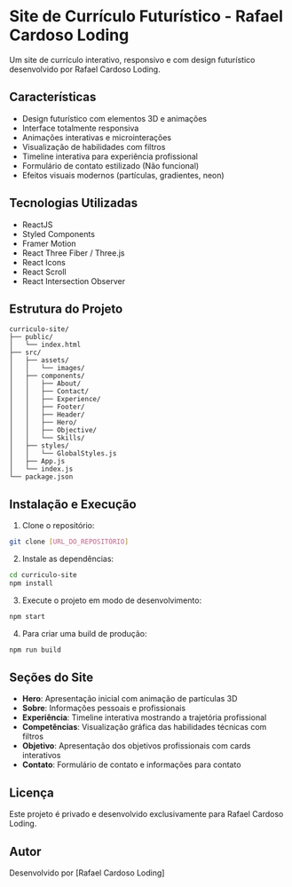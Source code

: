 # Site de Currículo Futurístico - Rafael Cardoso Loding

Um site de currículo interativo, responsivo e com design futurístico desenvolvido por Rafael Cardoso Loding.

## Características

- Design futurístico com elementos 3D e animações
- Interface totalmente responsiva
- Animações interativas e microinterações
- Visualização de habilidades com filtros
- Timeline interativa para experiência profissional
- Formulário de contato estilizado (Não funcional)
- Efeitos visuais modernos (partículas, gradientes, neon)

## Tecnologias Utilizadas

- ReactJS
- Styled Components
- Framer Motion
- React Three Fiber / Three.js
- React Icons
- React Scroll
- React Intersection Observer

## Estrutura do Projeto

```
curriculo-site/
├── public/
│   └── index.html
├── src/
│   ├── assets/
│   │   └── images/
│   ├── components/
│   │   ├── About/
│   │   ├── Contact/
│   │   ├── Experience/
│   │   ├── Footer/
│   │   ├── Header/
│   │   ├── Hero/
│   │   ├── Objective/
│   │   └── Skills/
│   ├── styles/
│   │   └── GlobalStyles.js
│   ├── App.js
│   └── index.js
└── package.json
```

## Instalação e Execução

1. Clone o repositório:
```bash
git clone [URL_DO_REPOSITÓRIO]
```

2. Instale as dependências:
```bash
cd curriculo-site
npm install
```

3. Execute o projeto em modo de desenvolvimento:
```bash
npm start
```

4. Para criar uma build de produção:
```bash
npm run build
```

## Seções do Site

- **Hero**: Apresentação inicial com animação de partículas 3D
- **Sobre**: Informações pessoais e profissionais
- **Experiência**: Timeline interativa mostrando a trajetória profissional
- **Competências**: Visualização gráfica das habilidades técnicas com filtros
- **Objetivo**: Apresentação dos objetivos profissionais com cards interativos
- **Contato**: Formulário de contato e informações para contato

## Licença

Este projeto é privado e desenvolvido exclusivamente para Rafael Cardoso Loding.

## Autor

Desenvolvido por [Rafael Cardoso Loding]

